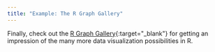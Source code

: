 ```yaml
---
title: "Example: The R Graph Gallery"
---
```


Finally, check out the [R Graph Gallery](https://www.r-graph-gallery.com/){:target="_blank"} for getting an impression of the many more data visualization possibilities in R.


